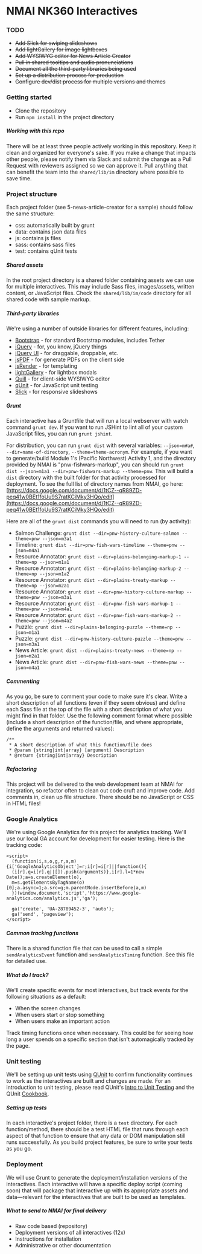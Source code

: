 # NMAI NK360 Interactives

### TODO
* ~~Add Slick for swiping slideshows~~
* ~~Add lightGallery for image lightboxes~~
* ~~Add WYSIWYG editor for News Article Creator~~
* ~~Pull in shared tooltips and audio pronunciations~~
* ~~Document all the third-party libraries being used~~
* ~~Set up a distribution process for production~~
* ~~Configure dev/dist process for multiple versions and themes~~

### Getting started
* Clone the repository
* Run `npm install` in the project directory

##### Working with this repo
There will be at least three people actively working in this repository. Keep it clean and organized for everyone's sake. If you make a change that impacts other people, please notify them via Slack and submit the change as a Pull Request with reviewers assigned so we can approve it. Pull anything that can benefit the team into the `shared/lib/im` directory where possible to save time.


### Project structure
Each project folder (see 5-news-article-creator for a sample) should follow the same structure:
- css: automatically built by grunt
- data: contains json data files
- js: contains js files
- sass: contains sass files
- test: contains qUnit tests

##### Shared assets
In the root project directory is a shared folder containing assets we can use for multiple interactives. This may include Sass files, images/assets, written content, or JavaScript files. Check the `shared/lib/im/code` directory for all shared code with sample markup.

##### Third-party libraries
We're using a number of outside libraries for different features, including:
- [Bootstrap](https://v4-alpha.getbootstrap.com) - for standard Bootstrap modules, includes Tether
- [jQuery](http://jquery.com/) - for, you know, jQuery things
- [jQuery UI](https://jqueryui.com/) - for draggable, droppable, etc.
- [jsPDF](https://parall.ax/products/jspdf) - for generate PDFs on the client side
- [jsRender](http://www.jsviews.com/#jsrender) - for templating
- [lightGallery](http://sachinchoolur.github.io/lightGallery/) - for lightbox modals
- [Quill](https://quilljs.com) - for client-side WYSIWYG editor
- [qUnit](https://qunitjs.com) - for JavaScript unit testing
- [Slick](http://kenwheeler.github.io/slick/) - for responsive slideshows

##### Grunt
Each interactive has a Gruntfile that will run a local webserver with watch command `grunt dev`. If you want to run JSHint to lint all of your custom JavaScript files, you can run `grunt jshint`.

For distribution, you can run `grunt dist` with several variables: `--json=m#a#`, `--dir=name-of-directory`, `--theme=theme-acronym`. For example, if you want to generate/build Module 1's (Pacific Northwest) Activity 1, and the directory provided by NMAI is "pnw-fishwars-markup", you can should run `grunt dist --json=m1a1 --dir=pnw-fishwars-markup --theme=pnw`. This will build a `dist` directory with the built folder for that activity processed for deployment. To see the full list of directory names from NMAI, go here: [https://docs.google.com/document/d/1tCZ--qR89ZD-peq41w0BEt1foUu9S7ratKCiMky3HQo/edit](https://docs.google.com/document/d/1tCZ--qR89ZD-peq41w0BEt1foUu9S7ratKCiMky3HQo/edit)

Here are all of the `grunt dist` commands you will need to run (by activity):
- Salmon Challenge: `grunt dist --dir=pnw-history-culture-salmon --theme=pnw --json=m3a1`
- Timeline: `grunt dist --dir=pnw-fish-wars-timeline --theme=pnw --json=m4a1`
- Resource Annotator: `grunt dist --dir=plains-belonging-markup-1 --theme=np --json=m1a1`
- Resource Annotator: `grunt dist --dir=plains-belonging-markup-2 --theme=np --json=m1a2`
- Resource Annotator: `grunt dist --dir=plains-treaty-markup --theme=np --json=m2a1`
- Resource Annotator: `grunt dist --dir=pnw-history-culture-markup --theme=pnw --json=m3a1`
- Resource Annotator: `grunt dist --dir=pnw-fish-wars-markup-1 --theme=pnw --json=m4a1`
- Resource Annotator: `grunt dist --dir=pnw-fish-wars-markup-2 --theme=pnw --json=m4a2`
- Puzzle: `grunt dist --dir=plains-belonging-puzzle --theme=np --json=m1a1`
- Puzzle: `grunt dist --dir=pnw-history-culture-puzzle --theme=pnw --json=m3a1`
- News Article: `grunt dist --dir=plains-treaty-news --theme=np --json=m2a1`
- News Article: `grunt dist --dir=pnw-fish-wars-news --theme=pnw --json=m4a1`


##### Commenting
As you go, be sure to comment your code to make sure it's clear. Write a short description of all functions (even if they seem obvious) and define each Sass file at the top of the file with a short description of what you might find in that folder. Use the following comment format where possible (include a short description of the function/file, and where appropriate, define the arguments and returned values):

```
/**
 * A short description of what this function/file does
 * @param {string|int|array} [argument] Description
 * @return {string|int|array} Description
```

##### Refactoring
This project will be delivered to the web development team at NMAI for integration, so refactor often to clean out code cruft and improve code. Add comments in, clean up file structure. There should be no JavaScript or CSS in HTML files!


### Google Analytics
We're using Google Analytics for this project for analytics tracking. We'll use our local GA account for development for easier testing. Here is the tracking code:

```
<script>
  (function(i,s,o,g,r,a,m){i['GoogleAnalyticsObject']=r;i[r]=i[r]||function(){
  (i[r].q=i[r].q||[]).push(arguments)},i[r].l=1*new Date();a=s.createElement(o),
  m=s.getElementsByTagName(o)[0];a.async=1;a.src=g;m.parentNode.insertBefore(a,m)
  })(window,document,'script','https://www.google-analytics.com/analytics.js','ga');

  ga('create', 'UA-28789452-3', 'auto');
  ga('send', 'pageview');
</script>
```

##### Common tracking functions
There is a shared function file that can be used to call a simple `sendAnalyticsEvent` function and `sendAnalyticsTiming` function. See this file for detailed use.

##### What do I track?
We'll create specific events for most interactives, but track events for the following situations as a default:
- When the screen changes
- When users start or stop something
- When users make an important action

Track timing functions once when necessary. This could be for seeing how long a user spends on a specific section that isn't automagically tracked by the page.


### Unit testing
We'll be setting up unit tests using [QUnit](http://qunitjs.com/) to confirm functionality continues to work as the interactives are built and changes are made. For an introduction to unit testing, please read QUnit's [Intro to Unit Testing](http://qunitjs.com/intro/) and the QUnit [Cookbook](http://qunitjs.com/cookbook/).

##### Setting up tests
In each interactive's project folder, there is a `test` directory. For each function/method, there should be a test HTML file that runs through each aspect of that function to ensure that any data or DOM manipulation still runs successfully. As you build project features, be sure to write your tests as you go.

### Deployment
We will use Grunt to generate the deployment/installation versions of the interactives. Each interactive will have a specific deploy script (coming soon) that will package that interactive up with its appropriate assets and data—relevant for the interactives that are built to be used as templates.

##### What to send to NMAI for final delivery
- Raw code based (repository)
- Deployment versions of all interactives (12x)
- Instructions for installation
- Administrative or other documentation
